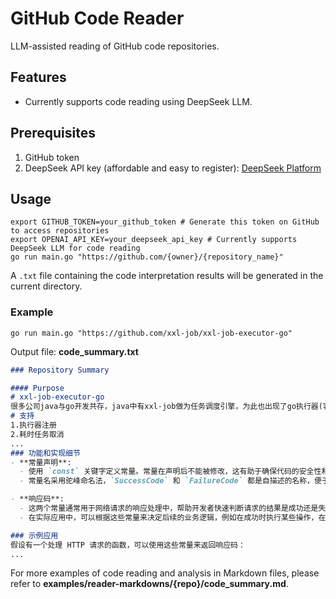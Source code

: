 # GitHub Code Reader

LLM-assisted reading of GitHub code repositories.

## Features

- Currently supports code reading using DeepSeek LLM.

## Prerequisites

1. GitHub token
2. DeepSeek API key (affordable and easy to register): [DeepSeek Platform](https://platform.deepseek.com/)

## Usage

```shell
export GITHUB_TOKEN=your_github_token # Generate this token on GitHub to access repositories
export OPENAI_API_KEY=your_deepseek_api_key # Currently supports DeepSeek LLM for code reading
go run main.go "https://github.com/{owner}/{repository_name}"
```

A `.txt` file containing the code interpretation results will be generated in the current directory.

### Example

```shell
go run main.go "https://github.com/xxl-job/xxl-job-executor-go"
```

Output file: **code_summary.txt**

```md
### Repository Summary

#### Purpose
# xxl-job-executor-go
很多公司java与go开发共存，java中有xxl-job做为任务调度引擎，为此也出现了go执行器(客户端)，使用起来比较简单：
# 支持
1.执行器注册
2.耗时任务取消
...
### 功能和实现细节
- **常量声明**:
  - 使用 `const` 关键字定义常量。常量在声明后不能被修改，这有助于确保代码的安全性和稳定性。
  - 常量名采用驼峰命名法，`SuccessCode` 和 `FailureCode` 都是自描述的名称，便于理解其用途。

- **响应码**:
  - 这两个常量通常用于网络请求的响应处理中，帮助开发者快速判断请求的结果是成功还是失败。
  - 在实际应用中，可以根据这些常量来决定后续的业务逻辑，例如在成功时执行某些操作，在失败时进行错误处理或重试。

### 示例应用
假设有一个处理 HTTP 请求的函数，可以使用这些常量来返回响应码：
...
```

For more examples of code reading and analysis in Markdown files, please refer to **examples/reader-markdowns/{repo}/code_summary.md**.